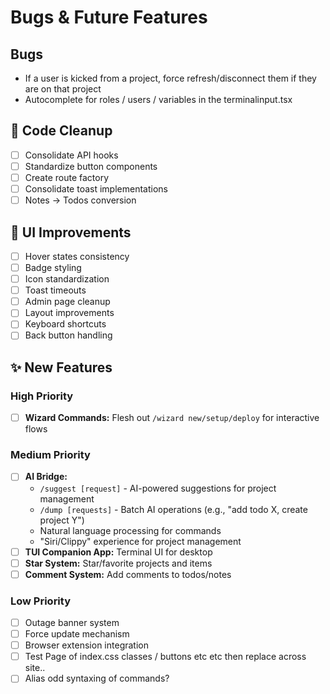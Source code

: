 # Bugs & Future Features

## Bugs
- If a user is kicked from a project, force refresh/disconnect them if they are on that project
- Autocomplete for roles / users / variables in the terminalinput.tsx

## 🧹 Code Cleanup
- [ ] Consolidate API hooks
- [ ] Standardize button components
- [ ] Create route factory
- [ ] Consolidate toast implementations
- [ ] Notes → Todos conversion

## 🎨 UI Improvements
- [ ] Hover states consistency
- [ ] Badge styling
- [ ] Icon standardization
- [ ] Toast timeouts
- [ ] Admin page cleanup
- [ ] Layout improvements
- [ ] Keyboard shortcuts
- [ ] Back button handling

## ✨ New Features

### High Priority
- [ ] **Wizard Commands:** Flesh out `/wizard new/setup/deploy` for interactive flows

### Medium Priority
- [ ] **AI Bridge:**
  - `/suggest [request]` - AI-powered suggestions for project management
  - `/dump [requests]` - Batch AI operations (e.g., "add todo X, create project Y")
  - Natural language processing for commands
  - "Siri/Clippy" experience for project management
- [ ] **TUI Companion App:** Terminal UI for desktop
- [ ] **Star System:** Star/favorite projects and items
- [ ] **Comment System:** Add comments to todos/notes

### Low Priority
- [ ] Outage banner system
- [ ] Force update mechanism
- [ ] Browser extension integration
- [ ] Test Page of index.css classes / buttons etc etc then replace across site..
- [ ] Alias odd syntaxing of commands?
